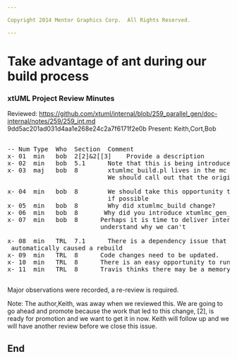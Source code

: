 ```yaml
---

Copyright 2014 Mentor Graphics Corp.  All Rights Reserved.

---
```


# Take advantage of ant during our build process
### xtUML Project Review Minutes

Reviewed:  https://github.com/xtuml/internal/blob/259_parallel_gen/doc-internal/notes/259/259_int.md
             9dd5ac201ad031d4aa1e268e24c2a7f6171f2e0b
Present:  Keith,Cort,Bob

<pre>

-- Num Type  Who  Section  Comment
x- 01  min   bob  2[2]&2[[3]    Provide a description
x- 02  min   bob  5.1      Note that this is being introduced by 2[2]
x- 03  maj   bob  8        xtumlmc_build.pl lives in the mc repository.   
                           We should call out that the original must be promoted if there was a change.      
						   
x- 04  min   bob  8        We should take this opportunity to remove the need for PT_HOME
                           if possible
x- 05  min   bob  8        Why did xtumlmc_build change?
x- 06  min   bob  8       Why did you introduce xtumlmc_gen_erate.pl instead of just modifying the existing xtumlmc_gen_erate perl script?
x- 07  min   bob  8      Perhaps it is time to deliver internal.tools.  LETs deliver it, or 
                         understand why we can't
                        
x- 08  min   TRL  7.1      There is a dependency issue that need to be fixed.  After following the test, build
 automatically caused a rebuild
x- 09  min   TRL  8      Code changes need to be updated.
x- 10  min   TRL  8      There is an easy opportunity to run parallel in the bp.als too  
x- 11  min   TRL  8      Travis thinks there may be a memory leak in the bp.core build.  Talk to him about it.

</pre>
   
Major observations were recorded, a re-review is required.

Note:  The author,Keith, was away when we reviewed this.  We are going to go ahead and
       promote because the work that led to this change, [2], is ready for promotion and we
	   want to get it in now.   Keith will follow up and we will have another review before
	   we close this issue.


End
---

